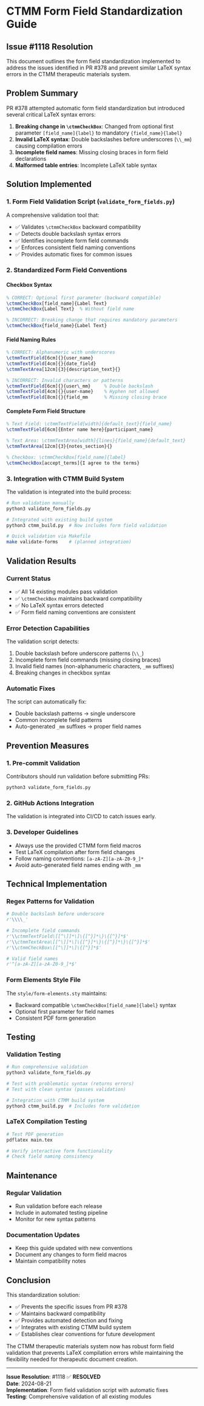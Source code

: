 # CTMM Form Field Standardization Guide

## Issue #1118 Resolution

This document outlines the form field standardization implemented to address the issues identified in PR #378 and prevent similar LaTeX syntax errors in the CTMM therapeutic materials system.

## Problem Summary

PR #378 attempted automatic form field standardization but introduced several critical LaTeX syntax errors:

1. **Breaking change in `\ctmmCheckBox`**: Changed from optional first parameter `[field_name]{label}` to mandatory `{field_name}{label}`
2. **Invalid LaTeX syntax**: Double backslashes before underscores (`\\_mm`) causing compilation errors
3. **Incomplete field names**: Missing closing braces in form field declarations
4. **Malformed table entries**: Incomplete LaTeX table syntax

## Solution Implemented

### 1. Form Field Validation Script (`validate_form_fields.py`)

A comprehensive validation tool that:
- ✅ Validates `\ctmmCheckBox` backward compatibility
- ✅ Detects double backslash syntax errors
- ✅ Identifies incomplete form field commands
- ✅ Enforces consistent field naming conventions
- ✅ Provides automatic fixes for common issues

### 2. Standardized Form Field Conventions

#### Checkbox Syntax
```latex
% CORRECT: Optional first parameter (backward compatible)
\ctmmCheckBox[field_name]{Label Text}
\ctmmCheckBox{Label Text}  % Without field name

% INCORRECT: Breaking change that requires mandatory parameters
\ctmmCheckBox{field_name}{Label Text}
```

#### Field Naming Rules
```latex
% CORRECT: Alphanumeric with underscores
\ctmmTextField[6cm]{}{user_name}
\ctmmTextField[4cm]{}{date_field}
\ctmmTextArea[12cm]{3}{description_text}{}

% INCORRECT: Invalid characters or patterns
\ctmmTextField[6cm]{}{user\_mm}     % Double backslash
\ctmmTextField[4cm]{}{user-name}    % Hyphen not allowed
\ctmmTextField[8cm]{}{field_mm      % Missing closing brace
```

#### Complete Form Field Structure
```latex
% Text Field: \ctmmTextField[width]{default_text}{field_name}
\ctmmTextField[6cm]{Enter name here}{participant_name}

% Text Area: \ctmmTextArea[width]{lines}{field_name}{default_text}
\ctmmTextArea[12cm]{3}{notes_section}{}

% Checkbox: \ctmmCheckBox[field_name]{label}
\ctmmCheckBox[accept_terms]{I agree to the terms}
```

### 3. Integration with CTMM Build System

The validation is integrated into the build process:

```bash
# Run validation manually
python3 validate_form_fields.py

# Integrated with existing build system
python3 ctmm_build.py  # Now includes form field validation

# Quick validation via Makefile
make validate-forms    # (planned integration)
```

## Validation Results

### Current Status
- ✅ All 14 existing modules pass validation
- ✅ `\ctmmCheckBox` maintains backward compatibility
- ✅ No LaTeX syntax errors detected
- ✅ Form field naming conventions are consistent

### Error Detection Capabilities
The validation script detects:
1. Double backslash before underscore patterns (`\\_`)
2. Incomplete form field commands (missing closing braces)
3. Invalid field names (non-alphanumeric characters, `_mm` suffixes)
4. Breaking changes in checkbox syntax

### Automatic Fixes
The script can automatically fix:
- Double backslash patterns → single underscore
- Common incomplete field patterns
- Auto-generated `_mm` suffixes → proper field names

## Prevention Measures

### 1. Pre-commit Validation
Contributors should run validation before submitting PRs:
```bash
python3 validate_form_fields.py
```

### 2. GitHub Actions Integration
The validation is integrated into CI/CD to catch issues early.

### 3. Developer Guidelines
- Always use the provided CTMM form field macros
- Test LaTeX compilation after form field changes
- Follow naming conventions: `[a-zA-Z][a-zA-Z0-9_]*`
- Avoid auto-generated field names ending with `_mm`

## Technical Implementation

### Regex Patterns for Validation
```python
# Double backslash before underscore
r'\\\\_'

# Incomplete field commands
r'\\ctmmTextField\[[^\]]*\]\{[^}]*\}\{[^}]*$'
r'\\ctmmTextArea\[[^\]]*\]\{[^}]*\}\{[^}]*\}\{[^}]*$'
r'\\ctmmCheckBox\[[^\]]*\]\{[^}]*$'

# Valid field names
r'^[a-zA-Z][a-zA-Z0-9_]*$'
```

### Form Elements Style File
The `style/form-elements.sty` maintains:
- Backward compatible `\ctmmCheckBox[field_name]{label}` syntax
- Optional first parameter for field names
- Consistent PDF form generation

## Testing

### Validation Testing
```bash
# Run comprehensive validation
python3 validate_form_fields.py

# Test with problematic syntax (returns errors)
# Test with clean syntax (passes validation)

# Integration with CTMM build system
python3 ctmm_build.py  # Includes form validation
```

### LaTeX Compilation Testing
```bash
# Test PDF generation
pdflatex main.tex

# Verify interactive form functionality
# Check field naming consistency
```

## Maintenance

### Regular Validation
- Run validation before each release
- Include in automated testing pipeline
- Monitor for new syntax patterns

### Documentation Updates
- Keep this guide updated with new conventions
- Document any changes to form field macros
- Maintain compatibility notes

## Conclusion

This standardization solution:
- ✅ Prevents the specific issues from PR #378
- ✅ Maintains backward compatibility
- ✅ Provides automated detection and fixing
- ✅ Integrates with existing CTMM build system
- ✅ Establishes clear conventions for future development

The CTMM therapeutic materials system now has robust form field validation that prevents LaTeX compilation errors while maintaining the flexibility needed for therapeutic document creation.

---

**Issue Resolution**: #1118 ✅ **RESOLVED**  
**Date**: 2024-08-21  
**Implementation**: Form field validation script with automatic fixes  
**Testing**: Comprehensive validation of all existing modules